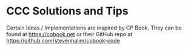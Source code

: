 # CCC Solutions and Tips

Certain Ideas / Implementations are inspired by CP Book. They can be found at https://cpbook.net or their GitHub repo at https://github.com/stevenhalim/cpbook-code
